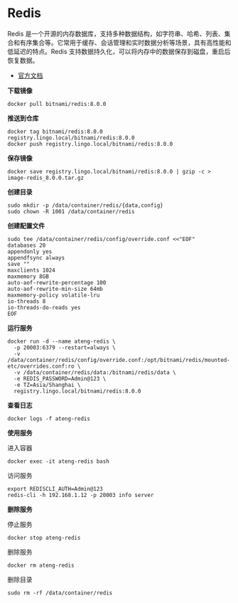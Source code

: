 # Redis

Redis 是一个开源的内存数据库，支持多种数据结构，如字符串、哈希、列表、集合和有序集合等。它常用于缓存、会话管理和实时数据分析等场景，具有高性能和低延迟的特点。Redis 支持数据持久化，可以将内存中的数据保存到磁盘，重启后恢复数据。

- [官方文档](https://redis.io/)

**下载镜像**

```
docker pull bitnami/redis:8.0.0
```

**推送到仓库**

```
docker tag bitnami/redis:8.0.0 registry.lingo.local/bitnami/redis:8.0.0
docker push registry.lingo.local/bitnami/redis:8.0.0
```

**保存镜像**

```
docker save registry.lingo.local/bitnami/redis:8.0.0 | gzip -c > image-redis_8.0.0.tar.gz
```

**创建目录**

```
sudo mkdir -p /data/container/redis/{data,config}
sudo chown -R 1001 /data/container/redis
```

**创建配置文件**

```
sudo tee /data/container/redis/config/override.conf <<"EOF"
databases 20
appendonly yes
appendfsync always
save ""
maxclients 1024
maxmemory 8GB
auto-aof-rewrite-percentage 100
auto-aof-rewrite-min-size 64mb
maxmemory-policy volatile-lru
io-threads 8
io-threads-do-reads yes
EOF
```

**运行服务**

```
docker run -d --name ateng-redis \
  -p 20003:6379 --restart=always \
  -v /data/container/redis/config/override.conf:/opt/bitnami/redis/mounted-etc/overrides.conf:ro \
  -v /data/container/redis/data:/bitnami/redis/data \
  -e REDIS_PASSWORD=Admin@123 \
  -e TZ=Asia/Shanghai \
  registry.lingo.local/bitnami/redis:8.0.0
```

**查看日志**

```
docker logs -f ateng-redis
```

**使用服务**

进入容器

```
docker exec -it ateng-redis bash
```

访问服务

```
export REDISCLI_AUTH=Admin@123
redis-cli -h 192.168.1.12 -p 20003 info server
```

**删除服务**

停止服务

```
docker stop ateng-redis
```

删除服务

```
docker rm ateng-redis
```

删除目录

```
sudo rm -rf /data/container/redis
```

